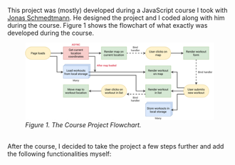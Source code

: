 This project was (mostly) developed during a JavaScript course I took with [Jonas Schmedtmann](https://twitter.com/jonasschmedtman). He designed the project and I coded along with him during the course. Figure 1 shows the flowchart of what exactly was developed during the course.

<figure>
  <img src="./course-project-flowchart.png" alt="Course Project Flowchart."/>
  <figure-caption>
    <i>Figure 1. The Course Project Flowchart.</i>
  </figure-caption>
</figure>
<br>
After the course, I decided to take the project a few steps further and add the following functionalities myself:
<!-- 1. edit any workout -->
<!-- 2. delete a workout -->
<!-- 3. delete all workouts -->
<!-- 4. sort workouts by a certain fields (distance or duration) -->
<!-- 5. rebuild running and cycling objects coming from local storage -->
<!-- 6. better error and confirmation messages -->
<!-- 7. ability to position map to position ALL workouts (important) -->
<!-- 8. ability to draw lines and shapes, instead of points -->
<!-- 9. geocode location from coordinates ("Run in Faro, Portugal") -->
<!-- 10. display weather data for workout time and place -->
